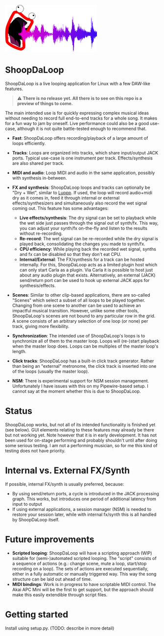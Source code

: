 ![Logo](./shoopdaloop/resources/logo-small.png)

# ShoopDaLoop

ShoopDaLoop is a live looping application for Linux with a few DAW-like features.

> :warning: **There is no release yet. All there is to see on this repo is a preview of things to come.**

The main intended use is for quickly expressing complex musical ideas without needing to record full end-to-end tracks for a whole song. It makes for a fun way to jam by oneself. Live performance could also be a good use-case, although it is not quite battle-tested enough to recommend that.

- **Fast**: ShoopDaLoop offers recording/playback of a large amount of loops efficiently.
- **Tracks**: Loops are organized into tracks, which share input/output JACK ports. Typical use-case is one instrument per track. Effects/synthesis are also shared per track.
- **MIDI and audio**: Loop MIDI and audio in the same application, possibly with synthesis in-between.
- **FX and synthesis**: ShoopDaLoop loops and tracks can optionally be "Dry + Wet", similar to [Luppp](http://openavproductions.com/luppp/). If used, the loop will record audio+midi dry as it comes in, feed it through internal or external effects/synthesizers and simultaneously also record the wet signal coming out. This feature has some advantages:

   - **Live effects/synthesis**: The dry signal can be set to playback while the wet side just passes through the signal out of synth/fx. This way, you can adjust your synth/fx on-the-fly and listen to the results without re-recording.
   - **Re-record**: The wet signal can be re-recorded while the dry signal is played back, consolidating the changes you made to synth/fx.
   - **CPU efficiency**: While playing back the recorded wet signal, synths and fx can be disabled so that they don't eat CPU.
   - **Internal/External**: The FX/synthesis for a track can be hosted internally. For this, ShoopDaLoop acts as a limited plugin host which can only start Carla as a plugin. Via Carla it is possible to host just about any audio plugin that exists. Alternatively, an external (JACK) send/return port can be used to hook up external JACK apps for synthesis/effects.

- **Scenes**: Similar to other clip-based applications, there are so-called "Scenes" which select a subset of all loops to be played together. Changing from one scene to another can be used to achieve an impactful musical transition. However, unlike some other tools, ShoopDaLoop's scenes are not bound to any particular row in the grid. A scene consists of an arbitrary selection of one loop (or none) per track, giving more flexibility.
- **Synchronization**: The intended use of ShoopDaLoop's loops is to synchronize all of them to the master loop. Loops will (re-)start playback when the master loop does. Loops can be multiples of the master loop's length.
- **Click tracks**: ShoopDaLoop has a built-in click track generator. Rather than being an "external" metronome, the click track is inserted into one of the loops (usually the master loop).
- **NSM**: There is experimental support for NSM session management. Unfortunately I have issues with this on my Pipewire-based setup. I cannot say at the moment whether this is due to ShoopDaLoop.

# Status

ShoopDaLoop works, but not all of its intended functionality is finished yet (see below). GUI elements relating to these features may already be there but not working yet.
Note however that it is in early development. It has not been used for on-stage performing and probably shouldn't until after doing some serious testing.
I am not a performing musician, so for me this kind of testing does not have priority.

# Internal vs. External FX/Synth

If possible, internal FX/synth is usually preferred, because:

- By using send/return ports, a cycle is introduced in the JACK processing graph. This works, but introduces one period of additional latency from input to output
- If using external applications, a session manager (NSM) is needed to restore your session later, while with internal fx/synth this is all handled by ShoopDaLoop itself.

# Future improvements

- **Scripted looping**: ShoopDaLoop will have a scripting approach (WIP) suitable for (semi-)automated scripted looping. The "script" consists of a sequence of actions (e.g.: change scene, mute a loop, start/stop recording on a loop). The sets of actions are executed sequentially, either in a fully automatic or manually triggered way. This way the song structure can be laid out ahead of time.
- **MIDI bindings**: Work is in progress to have scriptable MIDI control. The Akai APC Mini will be the first to get support, but the approach should make this easily extendible through script files.

# Getting started

Install using setup.py. (TODO: describe in more detail)
